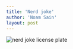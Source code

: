 ```yaml
---
title: 'Nerd joke'
author: 'Noam Sain'
layout: post
---
```


![nerd joke license plate](/assets/2016-06-bug-or-feature.jpg)